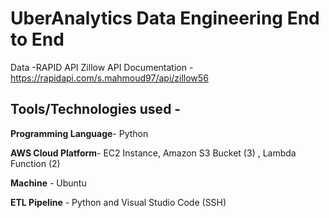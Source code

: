 # UberAnalytics Data Engineering End to End

Data -RAPID API Zillow API Documentation -
https://rapidapi.com/s.mahmoud97/api/zillow56

## Tools/Technologies used - 

**Programming Language**- Python 

**AWS Cloud Platform**- EC2 Instance, Amazon S3 Bucket (3) , Lambda Function (2)

**Machine**  - Ubuntu

**ETL Pipeline** - Python and Visual Studio Code (SSH)

